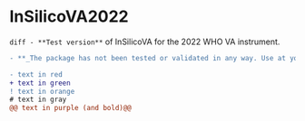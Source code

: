 # InSilicoVA2022

```diff - **Test version**``` of InSilicoVA for the 2022 WHO VA instrument. 

```diff
- **_The package has not been tested or validated in any way. Use at your own risk. We currently do not have support of any kind for this package._**
```


```diff
- text in red
+ text in green
! text in orange
# text in gray
@@ text in purple (and bold)@@
```

